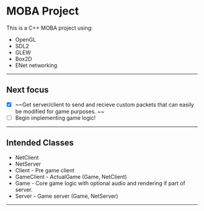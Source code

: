 # MOBA Project

This is a C++ MOBA project using:

- OpenGL
- SDL2
- GLEW
- Box2D
- ENet networking

---

## Next focus

- [x] ~~Get server/client to send and recieve custom packets that can easily be modified for game purposes. ~~
- [ ] Begin implementing game logic!

---


## Intended Classes

- NetClient
- NetServer
- Client - Pre game client
- GameClient - ActualGame (Game, NetClient)
- Game - Core game logic with optional audio and rendering if part of server.
- Server - Game server (Game, NetServer)

---


